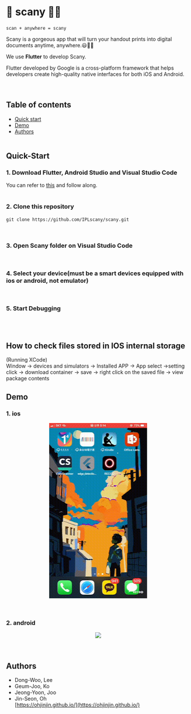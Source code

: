 # 📱 scany 🧾📄

~~~
scan + anywhere = scany
~~~

Scany is a gorgeous app that will turn your handout prints into digital documents anytime, anywhere.😃👌🏽<br/>

We use **Flutter** to develop Scany.<br/>

Flutter developed by Google is a cross-platform framework that helps developers create high-quality native interfaces for both iOS and Android.<br/>
<br/><br/>

## Table of contents

- [Quick start](#quick-start)
- [Demo](#demo)
- [Authors](#authors)
<br/><br/>

## Quick-Start
### 1. Download Flutter, Android Studio and Visual Studio Code<br/>
You can refer to [this](https://ohjinjin.github.io/flutter/start-flutter/) and follow along.<br/>
<br/>

### 2. Clone this repository<br/>
~~~
git clone https://github.com/IPLscany/scany.git
~~~
<br/>

### 3. Open Scany folder on Visual Studio Code<br/>
<br/>

### 4. Select your device(must be a smart devices equipped with ios or android, not emulator)<br/>
<br/>

### 5. Start Debugging<br/>
<br/>
<br/>

## How to check files stored in IOS internal storage <br/>

(Running XCode)<br/>
Window -> devices and simulators -> Installed APP -> App select ->setting click -> download container -> save ->  right click on the saved file -> view package contents
<br/>

## Demo
### 1. ios<br/>

<p align="center">
  <img src="https://github.com/IPLscany/scany/blob/master/scany_ios.gif"/>
</p>

<br/>

### 2. android<br/>

<p align="center">
  <img src="https://github.com/IPLscany/scany/blob/master/scany_android.gif"/>
</p>

<br/>


## Authors
* Dong-Woo, Lee<br/>
* Geum-Joo, Ko<br/>
* Jeong-Yoon, Joo<br/>
* Jin-Seon, Oh<br/>
[https://ohjinjin.github.io/](https://ohjinjin.github.io/)<br/>
